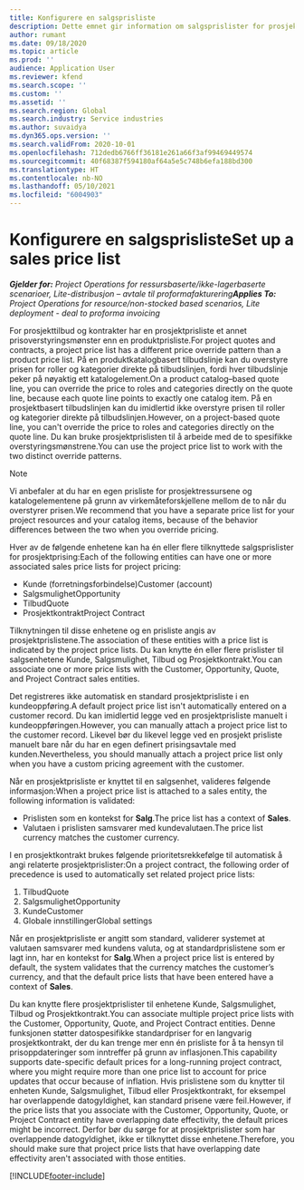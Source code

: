 ```yaml
---
title: Konfigurere en salgsprisliste
description: Dette emnet gir information om salgsprislister for prosjektpriser.
author: rumant
ms.date: 09/18/2020
ms.topic: article
ms.prod: ''
audience: Application User
ms.reviewer: kfend
ms.search.scope: ''
ms.custom: ''
ms.assetid: ''
ms.search.region: Global
ms.search.industry: Service industries
ms.author: suvaidya
ms.dyn365.ops.version: ''
ms.search.validFrom: 2020-10-01
ms.openlocfilehash: 712dedb6766ff36181e261a66f3af99469449574
ms.sourcegitcommit: 40f68387f594180af64a5e5c748b6efa188bd300
ms.translationtype: HT
ms.contentlocale: nb-NO
ms.lasthandoff: 05/10/2021
ms.locfileid: "6004903"
---
```

# <a name="set-up-a-sales-price-list"></a><span data-ttu-id="4a991-103">Konfigurere en salgsprisliste</span><span class="sxs-lookup"><span data-stu-id="4a991-103">Set up a sales price list</span></span>

<span data-ttu-id="4a991-104">_**Gjelder for:** Project Operations for ressursbaserte/ikke-lagerbaserte scenarioer, Lite-distribusjon – avtale til proformafakturering_</span><span class="sxs-lookup"><span data-stu-id="4a991-104">_**Applies To:** Project Operations for resource/non-stocked based scenarios, Lite deployment - deal to proforma invoicing_</span></span>

<span data-ttu-id="4a991-105">For prosjekttilbud og kontrakter har en prosjektprisliste et annet prisoverstyringsmønster enn en produktprisliste.</span><span class="sxs-lookup"><span data-stu-id="4a991-105">For project quotes and contracts, a project price list has a different price override pattern than a product price list.</span></span> <span data-ttu-id="4a991-106">På en produktkatalogbasert tilbudslinje kan du overstyre prisen for roller og kategorier direkte på tilbudslinjen, fordi hver tilbudslinje peker på nøyaktig ett katalogelement.</span><span class="sxs-lookup"><span data-stu-id="4a991-106">On a product catalog–based quote line, you can override the price to roles and categories directly on the quote line, because each quote line points to exactly one catalog item.</span></span> <span data-ttu-id="4a991-107">På en prosjektbasert tilbudslinjen kan du imidlertid ikke overstyre prisen til roller og kategorier direkte på tilbudslinjen.</span><span class="sxs-lookup"><span data-stu-id="4a991-107">However, on a project-based quote line, you can't override the price to roles and categories directly on the quote line.</span></span> <span data-ttu-id="4a991-108">Du kan bruke prosjektprislisten til å arbeide med de to spesifikke overstyringsmønstrene.</span><span class="sxs-lookup"><span data-stu-id="4a991-108">You can use the project price list to work with the two distinct override patterns.</span></span>

> [!NOTE]
> <span data-ttu-id="4a991-109">Vi anbefaler at du har en egen prisliste for prosjektressursene og katalogelementene på grunn av virkemåteforskjellene mellom de to når du overstyrer prisen.</span><span class="sxs-lookup"><span data-stu-id="4a991-109">We recommend that you have a separate price list for your project resources and your catalog items, because of the behavior differences between the two when you override pricing.</span></span>

<span data-ttu-id="4a991-110">Hver av de følgende enhetene kan ha én eller flere tilknyttede salgsprislister for prosjektprising:</span><span class="sxs-lookup"><span data-stu-id="4a991-110">Each of the following entities can have one or more associated sales price lists for project pricing:</span></span>

- <span data-ttu-id="4a991-111">Kunde (forretningsforbindelse)</span><span class="sxs-lookup"><span data-stu-id="4a991-111">Customer (account)</span></span> 
- <span data-ttu-id="4a991-112">Salgsmulighet</span><span class="sxs-lookup"><span data-stu-id="4a991-112">Opportunity</span></span> 
- <span data-ttu-id="4a991-113">Tilbud</span><span class="sxs-lookup"><span data-stu-id="4a991-113">Quote</span></span> 
- <span data-ttu-id="4a991-114">Prosjektkontrakt</span><span class="sxs-lookup"><span data-stu-id="4a991-114">Project Contract</span></span>

<span data-ttu-id="4a991-115">Tilknytningen til disse enhetene og en prisliste angis av prosjektprislistene.</span><span class="sxs-lookup"><span data-stu-id="4a991-115">The association of these entities with a price list is indicated by the project price lists.</span></span> <span data-ttu-id="4a991-116">Du kan knytte én eller flere prislister til salgsenhetene Kunde, Salgsmulighet, Tilbud og Prosjektkontrakt.</span><span class="sxs-lookup"><span data-stu-id="4a991-116">You can associate one or more price lists with the Customer, Opportunity, Quote, and Project Contract sales entities.</span></span>

<span data-ttu-id="4a991-117">Det registreres ikke automatisk en standard prosjektprisliste i en kundeoppføring.</span><span class="sxs-lookup"><span data-stu-id="4a991-117">A default project price list isn't automatically entered on a customer record.</span></span> <span data-ttu-id="4a991-118">Du kan imidlertid legge ved en prosjektprisliste manuelt i kundeoppføringen.</span><span class="sxs-lookup"><span data-stu-id="4a991-118">However, you can manually attach a project price list to the customer record.</span></span> <span data-ttu-id="4a991-119">Likevel bør du likevel legge ved en prosjekt prisliste manuelt bare når du har en egen definert prisingsavtale med kunden.</span><span class="sxs-lookup"><span data-stu-id="4a991-119">Nevertheless, you should manually attach a project price list only when you have a custom pricing agreement with the customer.</span></span> 

<span data-ttu-id="4a991-120">Når en prosjektprisliste er knyttet til en salgsenhet, valideres følgende informasjon:</span><span class="sxs-lookup"><span data-stu-id="4a991-120">When a project price list is attached to a sales entity, the following information is validated:</span></span>

- <span data-ttu-id="4a991-121">Prislisten som en kontekst for **Salg**.</span><span class="sxs-lookup"><span data-stu-id="4a991-121">The price list has a context of **Sales**.</span></span> 
- <span data-ttu-id="4a991-122">Valutaen i prislisten samsvarer med kundevalutaen.</span><span class="sxs-lookup"><span data-stu-id="4a991-122">The price list currency matches the customer currency.</span></span> 

<span data-ttu-id="4a991-123">I en prosjektkontrakt brukes følgende prioritetsrekkefølge til automatisk å angi relaterte prosjektprislister:</span><span class="sxs-lookup"><span data-stu-id="4a991-123">On a project contract, the following order of precedence is used to automatically set related project price lists:</span></span>

1. <span data-ttu-id="4a991-124">Tilbud</span><span class="sxs-lookup"><span data-stu-id="4a991-124">Quote</span></span>
2. <span data-ttu-id="4a991-125">Salgsmulighet</span><span class="sxs-lookup"><span data-stu-id="4a991-125">Opportunity</span></span>
3. <span data-ttu-id="4a991-126">Kunde</span><span class="sxs-lookup"><span data-stu-id="4a991-126">Customer</span></span> 
4. <span data-ttu-id="4a991-127">Globale innstillinger</span><span class="sxs-lookup"><span data-stu-id="4a991-127">Global settings</span></span> 

<span data-ttu-id="4a991-128">Når en prosjektprisliste er angitt som standard, validerer systemet at valutaen samsvarer med kundens valuta, og at standardprislistene som er lagt inn, har en kontekst for **Salg**.</span><span class="sxs-lookup"><span data-stu-id="4a991-128">When a project price list is entered by default, the system validates that the currency matches the customer’s currency, and that the default price lists that have been entered have a context of **Sales**.</span></span>

<span data-ttu-id="4a991-129">Du kan knytte flere prosjektprislister til enhetene Kunde, Salgsmulighet, Tilbud og Prosjektkontrakt.</span><span class="sxs-lookup"><span data-stu-id="4a991-129">You can associate multiple project price lists with the Customer, Opportunity, Quote, and Project Contract entities.</span></span> <span data-ttu-id="4a991-130">Denne funksjonen støtter datospesifikke standardpriser for en langvarig prosjektkontrakt, der du kan trenge mer enn én prisliste for å ta hensyn til prisoppdateringer som inntreffer på grunn av inflasjonen.</span><span class="sxs-lookup"><span data-stu-id="4a991-130">This capability supports date-specific default prices for a long-running project contract, where you might require more than one price list to account for price updates that occur because of inflation.</span></span> <span data-ttu-id="4a991-131">Hvis prislistene som du knytter til enheten Kunde, Salgsmulighet, Tilbud eller Prosjektkontrakt, for eksempel har overlappende datogyldighet, kan standard prisene være feil.</span><span class="sxs-lookup"><span data-stu-id="4a991-131">However, if the price lists that you associate with the Customer, Opportunity, Quote, or Project Contract entity have overlapping date effectivity, the default prices might be incorrect.</span></span> <span data-ttu-id="4a991-132">Derfor bør du sørge for at prosjektprislister som har overlappende datogyldighet, ikke er tilknyttet disse enhetene.</span><span class="sxs-lookup"><span data-stu-id="4a991-132">Therefore, you should make sure that project price lists that have overlapping date effectivity aren't associated with those entities.</span></span>


[!INCLUDE[footer-include](../includes/footer-banner.md)]